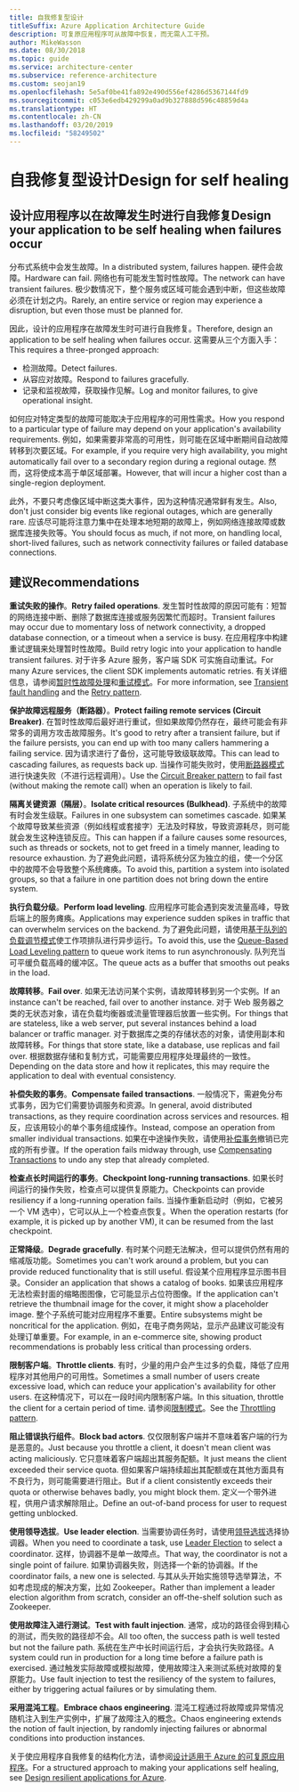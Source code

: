 ```yaml
---
title: 自我修复型设计
titleSuffix: Azure Application Architecture Guide
description: 可复原应用程序可从故障中恢复，而无需人工干预。
author: MikeWasson
ms.date: 08/30/2018
ms.topic: guide
ms.service: architecture-center
ms.subservice: reference-architecture
ms.custom: seojan19
ms.openlocfilehash: 5e5af0be41fa892e490d556ef4286d5367144fd9
ms.sourcegitcommit: c053e6edb429299a0ad9b327888d596c48859d4a
ms.translationtype: HT
ms.contentlocale: zh-CN
ms.lasthandoff: 03/20/2019
ms.locfileid: "58249502"
---
```

# <a name="design-for-self-healing"></a><span data-ttu-id="296be-103">自我修复型设计</span><span class="sxs-lookup"><span data-stu-id="296be-103">Design for self healing</span></span>

## <a name="design-your-application-to-be-self-healing-when-failures-occur"></a><span data-ttu-id="296be-104">设计应用程序以在故障发生时进行自我修复</span><span class="sxs-lookup"><span data-stu-id="296be-104">Design your application to be self healing when failures occur</span></span>

<span data-ttu-id="296be-105">分布式系统中会发生故障。</span><span class="sxs-lookup"><span data-stu-id="296be-105">In a distributed system, failures happen.</span></span> <span data-ttu-id="296be-106">硬件会故障。</span><span class="sxs-lookup"><span data-stu-id="296be-106">Hardware can fail.</span></span> <span data-ttu-id="296be-107">网络也有可能发生暂时性故障。</span><span class="sxs-lookup"><span data-stu-id="296be-107">The network can have transient failures.</span></span> <span data-ttu-id="296be-108">极少数情况下，整个服务或区域可能会遇到中断，但这些故障必须在计划之内。</span><span class="sxs-lookup"><span data-stu-id="296be-108">Rarely, an entire service or region may experience a disruption, but even those must be planned for.</span></span>

<span data-ttu-id="296be-109">因此，设计的应用程序在故障发生时可进行自我修复。</span><span class="sxs-lookup"><span data-stu-id="296be-109">Therefore, design an application to be self healing when failures occur.</span></span> <span data-ttu-id="296be-110">这需要从三个方面入手：</span><span class="sxs-lookup"><span data-stu-id="296be-110">This requires a three-pronged approach:</span></span>

- <span data-ttu-id="296be-111">检测故障。</span><span class="sxs-lookup"><span data-stu-id="296be-111">Detect failures.</span></span>
- <span data-ttu-id="296be-112">从容应对故障。</span><span class="sxs-lookup"><span data-stu-id="296be-112">Respond to failures gracefully.</span></span>
- <span data-ttu-id="296be-113">记录和监视故障，获取操作见解。</span><span class="sxs-lookup"><span data-stu-id="296be-113">Log and monitor failures, to give operational insight.</span></span>

<span data-ttu-id="296be-114">如何应对特定类型的故障可能取决于应用程序的可用性需求。</span><span class="sxs-lookup"><span data-stu-id="296be-114">How you respond to a particular type of failure may depend on your application's availability requirements.</span></span> <span data-ttu-id="296be-115">例如，如果需要非常高的可用性，则可能在区域中断期间自动故障转移到次要区域。</span><span class="sxs-lookup"><span data-stu-id="296be-115">For example, if you require very high availability, you might automatically fail over to a secondary region during a regional outage.</span></span> <span data-ttu-id="296be-116">然而，这将使成本高于单区域部署。</span><span class="sxs-lookup"><span data-stu-id="296be-116">However, that will incur a higher cost than a single-region deployment.</span></span>

<span data-ttu-id="296be-117">此外，不要只考虑像区域中断这类大事件，因为这种情况通常鲜有发生。</span><span class="sxs-lookup"><span data-stu-id="296be-117">Also, don't just consider big events like regional outages, which are generally rare.</span></span> <span data-ttu-id="296be-118">应该尽可能将注意力集中在处理本地短期的故障上，例如网络连接故障或数据库连接失败等。</span><span class="sxs-lookup"><span data-stu-id="296be-118">You should focus as much, if not more, on handling local, short-lived failures, such as network connectivity failures or failed database connections.</span></span>

## <a name="recommendations"></a><span data-ttu-id="296be-119">建议</span><span class="sxs-lookup"><span data-stu-id="296be-119">Recommendations</span></span>

<span data-ttu-id="296be-120">**重试失败的操作**。</span><span class="sxs-lookup"><span data-stu-id="296be-120">**Retry failed operations**.</span></span> <span data-ttu-id="296be-121">发生暂时性故障的原因可能有：短暂的网络连接中断、删除了数据库连接或服务因繁忙而超时。</span><span class="sxs-lookup"><span data-stu-id="296be-121">Transient failures may occur due to momentary loss of network connectivity, a dropped database connection, or a timeout when a service is busy.</span></span> <span data-ttu-id="296be-122">在应用程序中构建重试逻辑来处理暂时性故障。</span><span class="sxs-lookup"><span data-stu-id="296be-122">Build retry logic into your application to handle transient failures.</span></span> <span data-ttu-id="296be-123">对于许多 Azure 服务，客户端 SDK 可实施自动重试。</span><span class="sxs-lookup"><span data-stu-id="296be-123">For many Azure services, the client SDK implements automatic retries.</span></span> <span data-ttu-id="296be-124">有关详细信息，请参阅[暂时性故障处理][transient-fault-handling]和[重试模式][retry]。</span><span class="sxs-lookup"><span data-stu-id="296be-124">For more information, see [Transient fault handling][transient-fault-handling] and the [Retry pattern][retry].</span></span>

<span data-ttu-id="296be-125">**保护故障远程服务（断路器）**。</span><span class="sxs-lookup"><span data-stu-id="296be-125">**Protect failing remote services (Circuit Breaker)**.</span></span> <span data-ttu-id="296be-126">在暂时性故障后最好进行重试，但如果故障仍然存在，最终可能会有非常多的调用方攻击故障服务。</span><span class="sxs-lookup"><span data-stu-id="296be-126">It's good to retry after a transient failure, but if the failure persists, you can end up with too many callers hammering a failing service.</span></span> <span data-ttu-id="296be-127">因为请求进行了备份，这可能导致级联故障。</span><span class="sxs-lookup"><span data-stu-id="296be-127">This can lead to cascading failures, as requests back up.</span></span> <span data-ttu-id="296be-128">当操作可能失败时，使用[断路器模式][circuit-breaker]进行快速失败（不进行远程调用）。</span><span class="sxs-lookup"><span data-stu-id="296be-128">Use the [Circuit Breaker pattern][circuit-breaker] to fail fast (without making the remote call) when an operation is likely to fail.</span></span>

<span data-ttu-id="296be-129">**隔离关键资源（隔层）**。</span><span class="sxs-lookup"><span data-stu-id="296be-129">**Isolate critical resources (Bulkhead)**.</span></span> <span data-ttu-id="296be-130">子系统中的故障有时会发生级联。</span><span class="sxs-lookup"><span data-stu-id="296be-130">Failures in one subsystem can sometimes cascade.</span></span> <span data-ttu-id="296be-131">如果某个故障导致某些资源（例如线程或套接字）无法及时释放，导致资源耗尽，则可能就会发生这种连锁反应。</span><span class="sxs-lookup"><span data-stu-id="296be-131">This can happen if a failure causes some resources, such as threads or sockets, not to get freed in a timely manner, leading to resource exhaustion.</span></span> <span data-ttu-id="296be-132">为了避免此问题，请将系统分区为独立的组，使一个分区中的故障不会导致整个系统瘫痪。</span><span class="sxs-lookup"><span data-stu-id="296be-132">To avoid this, partition a system into isolated groups, so that a failure in one partition does not bring down the entire system.</span></span>

<span data-ttu-id="296be-133">**执行负载分级**。</span><span class="sxs-lookup"><span data-stu-id="296be-133">**Perform load leveling**.</span></span> <span data-ttu-id="296be-134">应用程序可能会遇到突发流量高峰，导致后端上的服务瘫痪。</span><span class="sxs-lookup"><span data-stu-id="296be-134">Applications may experience sudden spikes in traffic that can overwhelm services on the backend.</span></span> <span data-ttu-id="296be-135">为了避免此问题，请使用[基于队列的负载调节模式][load-level]使工作项排队进行异步运行。</span><span class="sxs-lookup"><span data-stu-id="296be-135">To avoid this, use the [Queue-Based Load Leveling pattern][load-level] to queue work items to run asynchronously.</span></span> <span data-ttu-id="296be-136">队列充当可平缓负载高峰的缓冲区。</span><span class="sxs-lookup"><span data-stu-id="296be-136">The queue acts as a buffer that smooths out peaks in the load.</span></span>

<span data-ttu-id="296be-137">**故障转移**。</span><span class="sxs-lookup"><span data-stu-id="296be-137">**Fail over**.</span></span> <span data-ttu-id="296be-138">如果无法访问某个实例，请故障转移到另一个实例。</span><span class="sxs-lookup"><span data-stu-id="296be-138">If an instance can't be reached, fail over to another instance.</span></span> <span data-ttu-id="296be-139">对于 Web 服务器之类的无状态对象，请在负载均衡器或流量管理器后放置一些实例。</span><span class="sxs-lookup"><span data-stu-id="296be-139">For things that are stateless, like a web server, put several instances behind a load balancer or traffic manager.</span></span> <span data-ttu-id="296be-140">对于数据库之类的存储状态的对象，请使用副本和故障转移。</span><span class="sxs-lookup"><span data-stu-id="296be-140">For things that store state, like a database, use replicas and fail over.</span></span> <span data-ttu-id="296be-141">根据数据存储和复制方式，可能需要应用程序处理最终的一致性。</span><span class="sxs-lookup"><span data-stu-id="296be-141">Depending on the data store and how it replicates, this may require the application to deal with eventual consistency.</span></span>

<span data-ttu-id="296be-142">**补偿失败的事务**。</span><span class="sxs-lookup"><span data-stu-id="296be-142">**Compensate failed transactions**.</span></span> <span data-ttu-id="296be-143">一般情况下，需避免分布式事务，因为它们需要协调服务和资源。</span><span class="sxs-lookup"><span data-stu-id="296be-143">In general, avoid distributed transactions, as they require coordination across services and resources.</span></span> <span data-ttu-id="296be-144">相反，应该用较小的单个事务组成操作。</span><span class="sxs-lookup"><span data-stu-id="296be-144">Instead, compose an operation from smaller individual transactions.</span></span> <span data-ttu-id="296be-145">如果在中途操作失败，请使用[补偿事务][compensating-transactions]撤销已完成的所有步骤。</span><span class="sxs-lookup"><span data-stu-id="296be-145">If the operation fails midway through, use [Compensating Transactions][compensating-transactions] to undo any step that already completed.</span></span>

<span data-ttu-id="296be-146">**检查点长时间运行的事务**。</span><span class="sxs-lookup"><span data-stu-id="296be-146">**Checkpoint long-running transactions**.</span></span> <span data-ttu-id="296be-147">如果长时间运行的操作失败，检查点可以提供复原能力。</span><span class="sxs-lookup"><span data-stu-id="296be-147">Checkpoints can provide resiliency if a long-running operation fails.</span></span> <span data-ttu-id="296be-148">当操作重新启动时（例如，它被另一个 VM 选中），它可以从上一个检查点恢复。</span><span class="sxs-lookup"><span data-stu-id="296be-148">When the operation restarts (for example, it is picked up by another VM), it can be resumed from the last checkpoint.</span></span>

<span data-ttu-id="296be-149">**正常降级**。</span><span class="sxs-lookup"><span data-stu-id="296be-149">**Degrade gracefully**.</span></span> <span data-ttu-id="296be-150">有时某个问题无法解决，但可以提供仍然有用的缩减版功能。</span><span class="sxs-lookup"><span data-stu-id="296be-150">Sometimes you can't work around a problem, but you can provide reduced functionality that is still useful.</span></span> <span data-ttu-id="296be-151">假设某个应用程序显示图书目录。</span><span class="sxs-lookup"><span data-stu-id="296be-151">Consider an application that shows a catalog of books.</span></span> <span data-ttu-id="296be-152">如果该应用程序无法检索封面的缩略图图像，它可能显示占位符图像。</span><span class="sxs-lookup"><span data-stu-id="296be-152">If the application can't retrieve the thumbnail image for the cover, it might show a placeholder image.</span></span> <span data-ttu-id="296be-153">整个子系统可能对应用程序不重要。</span><span class="sxs-lookup"><span data-stu-id="296be-153">Entire subsystems might be noncritical for the application.</span></span> <span data-ttu-id="296be-154">例如，在电子商务网站，显示产品建议可能没有处理订单重要。</span><span class="sxs-lookup"><span data-stu-id="296be-154">For example, in an e-commerce site, showing product recommendations is probably less critical than processing orders.</span></span>

<span data-ttu-id="296be-155">**限制客户端**。</span><span class="sxs-lookup"><span data-stu-id="296be-155">**Throttle clients**.</span></span> <span data-ttu-id="296be-156">有时，少量的用户会产生过多的负载，降低了应用程序对其他用户的可用性。</span><span class="sxs-lookup"><span data-stu-id="296be-156">Sometimes a small number of users create excessive load, which can reduce your application's availability for other users.</span></span> <span data-ttu-id="296be-157">在这种情况下，可以在一段时间内限制客户端。</span><span class="sxs-lookup"><span data-stu-id="296be-157">In this situation, throttle the client for a certain period of time.</span></span> <span data-ttu-id="296be-158">请参阅[限制模式][throttle]。</span><span class="sxs-lookup"><span data-stu-id="296be-158">See the [Throttling pattern][throttle].</span></span>

<span data-ttu-id="296be-159">**阻止错误执行组件**。</span><span class="sxs-lookup"><span data-stu-id="296be-159">**Block bad actors**.</span></span> <span data-ttu-id="296be-160">仅仅限制客户端并不意味着客户端的行为是恶意的。</span><span class="sxs-lookup"><span data-stu-id="296be-160">Just because you throttle a client, it doesn't mean client was acting maliciously.</span></span> <span data-ttu-id="296be-161">它只意味着客户端超出其服务配额。</span><span class="sxs-lookup"><span data-stu-id="296be-161">It just means the client exceeded their service quota.</span></span> <span data-ttu-id="296be-162">但如果客户端持续超出其配额或在其他方面具有不良行为，则可能需要进行阻止。</span><span class="sxs-lookup"><span data-stu-id="296be-162">But if a client consistently exceeds their quota or otherwise behaves badly, you might block them.</span></span> <span data-ttu-id="296be-163">定义一个带外进程，供用户请求解除阻止。</span><span class="sxs-lookup"><span data-stu-id="296be-163">Define an out-of-band process for user to request getting unblocked.</span></span>

<span data-ttu-id="296be-164">**使用领导选拔**。</span><span class="sxs-lookup"><span data-stu-id="296be-164">**Use leader election**.</span></span> <span data-ttu-id="296be-165">当需要协调任务时，请使用[领导选拔][leader-election]选择协调器。</span><span class="sxs-lookup"><span data-stu-id="296be-165">When you need to coordinate a task, use [Leader Election][leader-election] to select a coordinator.</span></span> <span data-ttu-id="296be-166">这样，协调器不是单一故障点。</span><span class="sxs-lookup"><span data-stu-id="296be-166">That way, the coordinator is not a single point of failure.</span></span> <span data-ttu-id="296be-167">如果协调器失败，则选择一个新的协调器。</span><span class="sxs-lookup"><span data-stu-id="296be-167">If the coordinator fails, a new one is selected.</span></span> <span data-ttu-id="296be-168">与其从头开始实施领导选举算法，不如考虑现成的解决方案，比如 Zookeeper。</span><span class="sxs-lookup"><span data-stu-id="296be-168">Rather than implement a leader election algorithm from scratch, consider an off-the-shelf solution such as Zookeeper.</span></span>

<span data-ttu-id="296be-169">**使用故障注入进行测试**。</span><span class="sxs-lookup"><span data-stu-id="296be-169">**Test with fault injection**.</span></span> <span data-ttu-id="296be-170">通常，成功的路径会得到精心的测试，而失败的路径却不会。</span><span class="sxs-lookup"><span data-stu-id="296be-170">All too often, the success path is well tested but not the failure path.</span></span> <span data-ttu-id="296be-171">系统在生产中长时间运行后，才会执行失败路径。</span><span class="sxs-lookup"><span data-stu-id="296be-171">A system could run in production for a long time before a failure path is exercised.</span></span> <span data-ttu-id="296be-172">通过触发实际故障或模拟故障，使用故障注入来测试系统对故障的复原能力。</span><span class="sxs-lookup"><span data-stu-id="296be-172">Use fault injection to test the resiliency of the system to failures, either by triggering actual failures or by simulating them.</span></span>

<span data-ttu-id="296be-173">**采用混沌工程**。</span><span class="sxs-lookup"><span data-stu-id="296be-173">**Embrace chaos engineering**.</span></span> <span data-ttu-id="296be-174">混沌工程通过将故障或异常情况随机注入到生产实例中，扩展了故障注入的概念。</span><span class="sxs-lookup"><span data-stu-id="296be-174">Chaos engineering extends the notion of fault injection, by randomly injecting failures or abnormal conditions into production instances.</span></span>

<span data-ttu-id="296be-175">关于使应用程序自我修复的结构化方法，请参阅[设计适用于 Azure 的可复原应用程序][resiliency-overview]。</span><span class="sxs-lookup"><span data-stu-id="296be-175">For a structured approach to making your applications self healing, see [Design resilient applications for Azure][resiliency-overview].</span></span>

<!-- links -->

[circuit-breaker]: ../../patterns/circuit-breaker.md
[compensating-transactions]: ../../patterns/compensating-transaction.md
[leader-election]: ../../patterns/leader-election.md
[load-level]: ../../patterns/queue-based-load-leveling.md
[resiliency-overview]: ../../resiliency/index.md
[retry]: ../../patterns/retry.md
[throttle]: ../../patterns/throttling.md
[transient-fault-handling]: ../../best-practices/transient-faults.md
